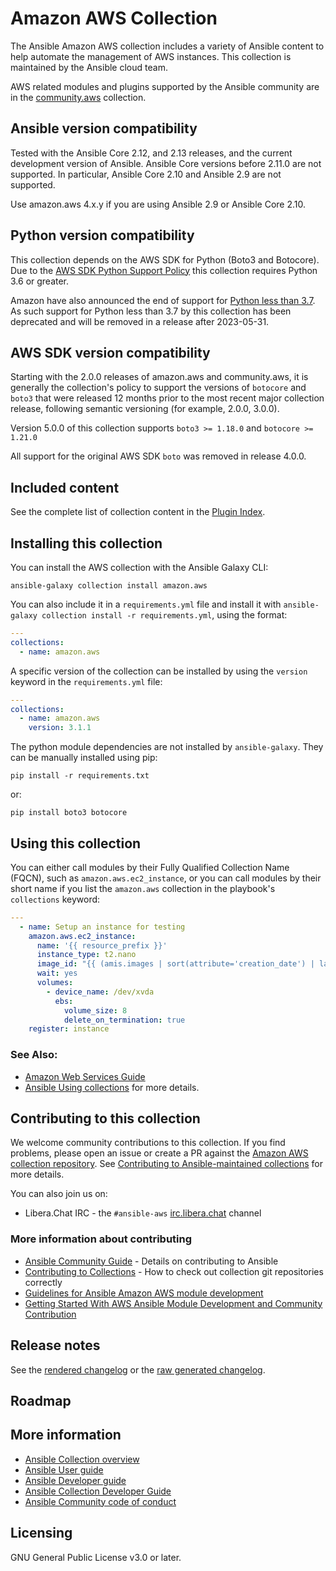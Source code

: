 # Amazon AWS Collection
The Ansible Amazon AWS collection includes a variety of Ansible content to help automate the management of AWS instances. This collection is maintained by the Ansible cloud team.

AWS related modules and plugins supported by the Ansible community are in the [community.aws](https://github.com/ansible-collections/community.aws/) collection.

## Ansible version compatibility

Tested with the Ansible Core 2.12, and 2.13 releases, and the current development version of Ansible. Ansible Core versions before 2.11.0 are not supported. In particular, Ansible Core 2.10 and Ansible 2.9 are not supported.

Use amazon.aws 4.x.y if you are using Ansible 2.9 or Ansible Core 2.10.

## Python version compatibility

This collection depends on the AWS SDK for Python (Boto3 and Botocore).  Due to the
[AWS SDK Python Support Policy](https://aws.amazon.com/blogs/developer/python-support-policy-updates-for-aws-sdks-and-tools/)
this collection requires Python 3.6 or greater.

Amazon have also announced the end of support for
[Python less than 3.7](https://aws.amazon.com/blogs/developer/python-support-policy-updates-for-aws-sdks-and-tools/).
As such support for Python less than 3.7 by this collection has been deprecated and will be removed in a release
after 2023-05-31.

## AWS SDK version compatibility

Starting with the 2.0.0 releases of amazon.aws and community.aws, it is generally the collection's policy to support the versions of `botocore` and `boto3` that were released 12 months prior to the most recent major collection release, following semantic versioning (for example, 2.0.0, 3.0.0).

Version 5.0.0 of this collection supports `boto3 >= 1.18.0` and `botocore >= 1.21.0`

All support for the original AWS SDK `boto` was removed in release 4.0.0.

## Included content
<!--start collection content-->
See the complete list of collection content in the [Plugin Index](https://ansible-collections.github.io/amazon.aws/branch/stable-5/collections/amazon/aws/index.html#plugin-index).

<!--end collection content-->

## Installing this collection

You can install the AWS collection with the Ansible Galaxy CLI:

    ansible-galaxy collection install amazon.aws

You can also include it in a `requirements.yml` file and install it with `ansible-galaxy collection install -r requirements.yml`, using the format:

```yaml
---
collections:
  - name: amazon.aws
```

A specific version of the collection can be installed by using the `version` keyword in the `requirements.yml` file:

```yaml
---
collections:
  - name: amazon.aws
    version: 3.1.1
```

The python module dependencies are not installed by `ansible-galaxy`.  They can
be manually installed using pip:

    pip install -r requirements.txt

or:

    pip install boto3 botocore

## Using this collection

You can either call modules by their Fully Qualified Collection Name (FQCN), such as `amazon.aws.ec2_instance`, or you can call modules by their short name if you list the `amazon.aws` collection in the playbook's `collections` keyword:

```yaml
---
  - name: Setup an instance for testing
    amazon.aws.ec2_instance:
      name: '{{ resource_prefix }}'
      instance_type: t2.nano
      image_id: "{{ (amis.images | sort(attribute='creation_date') | last).image_id }}"
      wait: yes
      volumes:
        - device_name: /dev/xvda
          ebs:
            volume_size: 8
            delete_on_termination: true
    register: instance
```


### See Also:

* [Amazon Web Services Guide](https://docs.ansible.com/ansible/latest/scenario_guides/guide_aws.html)
* [Ansible Using collections](https://docs.ansible.com/ansible/latest/user_guide/collections_using.html) for more details.

## Contributing to this collection

We welcome community contributions to this collection. If you find problems, please open an issue or create a PR against the [Amazon AWS collection repository](https://github.com/ansible-collections/amazon.aws).
See [Contributing to Ansible-maintained collections](https://docs.ansible.com/ansible/devel/community/contributing_maintained_collections.html#contributing-maintained-collections) for more details.

You can also join us on:

- Libera.Chat IRC - the ``#ansible-aws`` [irc.libera.chat](https://libera.chat/) channel

### More information about contributing

- [Ansible Community Guide](https://docs.ansible.com/ansible/latest/community/index.html) - Details on contributing to Ansible
- [Contributing to Collections](https://docs.ansible.com/ansible/devel/dev_guide/developing_collections.html#contributing-to-collections) - How to check out collection git repositories correctly
- [Guidelines for Ansible Amazon AWS module development](https://docs.ansible.com/ansible/latest/dev_guide/platforms/aws_guidelines.html)
- [Getting Started With AWS Ansible Module Development and Community Contribution](https://www.ansible.com/blog/getting-started-with-aws-ansible-module-development)

## Release notes

See the [rendered changelog](https://ansible-collections.github.io/amazon.aws/branch/stable-5/collections/amazon/aws/docsite/CHANGELOG.html) or the [raw generated changelog](https://github.com/ansible-collections/amazon.aws/tree/stable-5/CHANGELOG.rst).

## Roadmap

<!-- Optional. Include the roadmap for this collection, and the proposed release/versioning strategy so users can anticipate the upgrade/update cycle. -->

## More information

- [Ansible Collection overview](https://github.com/ansible-collections/overview)
- [Ansible User guide](https://docs.ansible.com/ansible/latest/user_guide/index.html)
- [Ansible Developer guide](https://docs.ansible.com/ansible/latest/dev_guide/index.html)
- [Ansible Collection Developer Guide](https://docs.ansible.com/ansible/devel/dev_guide/developing_collections.html)
- [Ansible Community code of conduct](https://docs.ansible.com/ansible/latest/community/code_of_conduct.html)

## Licensing

GNU General Public License v3.0 or later.